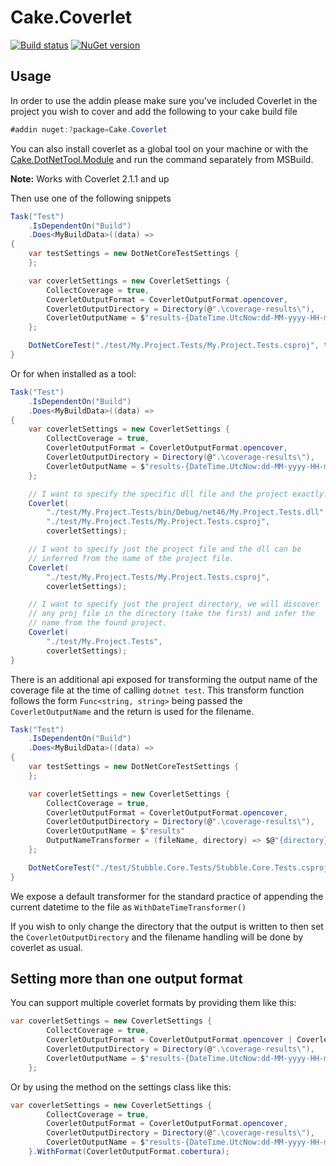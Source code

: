 # Cake.Coverlet

[![Build status](https://ci.appveyor.com/api/projects/status/pr3lyh3baynax8gx/branch/master?svg=true)](https://ci.appveyor.com/project/Romanx/cake-coverlet/branch/master)
[![NuGet version](https://img.shields.io/nuget/v/Cake.Coverlet.svg)](https://www.nuget.org/packages/Cake.Coverlet/)

## Usage
In order to use the addin please make sure you've included Coverlet in the project you wish to cover and add the following to your cake build file
```csharp
#addin nuget:?package=Cake.Coverlet
```

You can also install coverlet as a global tool on your machine or with the [Cake.DotNetTool.Module](https://github.com/cake-contrib/Cake.DotNetTool.Module) and run the command separately from MSBuild.

**Note:** Works with Coverlet 2.1.1 and up

Then use one of the following snippets

```csharp
Task("Test")
    .IsDependentOn("Build")
    .Does<MyBuildData>((data) =>
{
    var testSettings = new DotNetCoreTestSettings {
    };

    var coverletSettings = new CoverletSettings {
        CollectCoverage = true,
        CoverletOutputFormat = CoverletOutputFormat.opencover,
        CoverletOutputDirectory = Directory(@".\coverage-results\"),
        CoverletOutputName = $"results-{DateTime.UtcNow:dd-MM-yyyy-HH-mm-ss-FFF}"
    };

    DotNetCoreTest("./test/My.Project.Tests/My.Project.Tests.csproj", testSetting, coverletSettings);
}
```

Or for when installed as a tool:

```csharp
Task("Test")
    .IsDependentOn("Build")
    .Does<MyBuildData>((data) =>
{
    var coverletSettings = new CoverletSettings {
        CollectCoverage = true,
        CoverletOutputFormat = CoverletOutputFormat.opencover,
        CoverletOutputDirectory = Directory(@".\coverage-results\"),
        CoverletOutputName = $"results-{DateTime.UtcNow:dd-MM-yyyy-HH-mm-ss-FFF}"
    };

    // I want to specify the specific dll file and the project exactly.
    Coverlet(
        "./test/My.Project.Tests/bin/Debug/net46/My.Project.Tests.dll", 
        "./test/My.Project.Tests/My.Project.Tests.csproj", 
        coverletSettings);

    // I want to specify just the project file and the dll can be
    // inferred from the name of the project file.
    Coverlet(
        "./test/My.Project.Tests/My.Project.Tests.csproj", 
        coverletSettings);

    // I want to specify just the project directory, we will discover
    // any proj file in the directory (take the first) and infer the 
    // name from the found project.
    Coverlet(
        "./test/My.Project.Tests",
        coverletSettings);
}
```

There is an additional api exposed for transforming the output name of the coverage file at the time of calling `dotnet test`.
This transform function follows the form `Func<string, string>` being passed the `CoverletOutputName` and the return is used for the filename.

```csharp
Task("Test")
    .IsDependentOn("Build")
    .Does<MyBuildData>((data) =>
{
    var testSettings = new DotNetCoreTestSettings {
    };

    var coverletSettings = new CoverletSettings {
        CollectCoverage = true,
        CoverletOutputFormat = CoverletOutputFormat.opencover,
        CoverletOutputDirectory = Directory(@".\coverage-results\"),
        CoverletOutputName = $"results"
        OutputNameTransformer = (fileName, directory) => $@"{directory}\{fileName}-HelloWorld"
    };

    DotNetCoreTest("./test/Stubble.Core.Tests/Stubble.Core.Tests.csproj", testSetting, coverletSettings);
}
```

We expose a default transformer for the standard practice of appending the current datetime to the file as `WithDateTimeTransformer()`

If you wish to only change the directory that the output is written to then set the `CoverletOutputDirectory` and the filename handling will be done by coverlet as usual.

## Setting more than one output format
You can support multiple coverlet formats by providing them like this:

```csharp
var coverletSettings = new CoverletSettings {
        CollectCoverage = true,
        CoverletOutputFormat = CoverletOutputFormat.opencover | CoverletOutputFormat.cobertura,
        CoverletOutputDirectory = Directory(@".\coverage-results\"),
        CoverletOutputName = $"results-{DateTime.UtcNow:dd-MM-yyyy-HH-mm-ss-FFF}"
    };
```

Or by using the method on the settings class like this:
```csharp
var coverletSettings = new CoverletSettings {
        CollectCoverage = true,
        CoverletOutputFormat = CoverletOutputFormat.opencover,
        CoverletOutputDirectory = Directory(@".\coverage-results\"),
        CoverletOutputName = $"results-{DateTime.UtcNow:dd-MM-yyyy-HH-mm-ss-FFF}"
    }.WithFormat(CoverletOutputFormat.cobertura);
```
